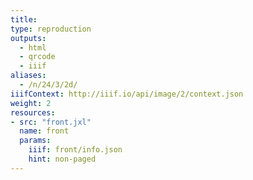 ```yaml
---
title:
type: reproduction
outputs:
  - html
  - qrcode
  - iiif
aliases:
  - /n/24/3/2d/
iiifContext: http://iiif.io/api/image/2/context.json
weight: 2
resources:
- src: "front.jxl"
  name: front
  params:
    iiif: front/info.json
    hint: non-paged
---
```

